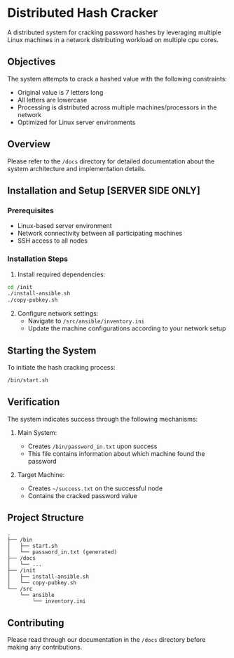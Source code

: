 # Distributed Hash Cracker

A distributed system for cracking password hashes by leveraging multiple Linux machines in a network distributing workload on multiple cpu cores.

## Objectives

The system attempts to crack a hashed value with the following constraints:
- Original value is 7 letters long
- All letters are lowercase
- Processing is distributed across multiple machines/processors in the network
- Optimized for Linux server environments

## Overview

Please refer to the `/docs` directory for detailed documentation about the system architecture and implementation details.

## Installation and Setup [SERVER SIDE ONLY]

### Prerequisites

- Linux-based server environment
- Network connectivity between all participating machines
- SSH access to all nodes

### Installation Steps

1. Install required dependencies:
```bash
cd /init
./install-ansible.sh
./copy-pubkey.sh
```

2. Configure network settings:
   - Navigate to `/src/ansible/inventory.ini`
   - Update the machine configurations according to your network setup

## Starting the System

To initiate the hash cracking process:
```bash
/bin/start.sh
```

## Verification

The system indicates success through the following mechanisms:

1. Main System:
   - Creates `/bin/password_in.txt` upon success
   - This file contains information about which machine found the password

2. Target Machine:
   - Creates `~/success.txt` on the successful node
   - Contains the cracked password value

## Project Structure
```
.
├── /bin
│   ├── start.sh
│   └── password_in.txt (generated)
├── /docs
│   └── ...
├── /init
│   ├── install-ansible.sh
│   └── copy-pubkey.sh
└── /src
    └── ansible
        └── inventory.ini
```

## Contributing

Please read through our documentation in the `/docs` directory before making any contributions.
